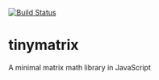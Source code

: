 [![Build Status](https://travis-ci.com/tireymorris/tinymatrix.svg?branch=master)](https://travis-ci.com/tireymorris/tinymatrix)

# tinymatrix
A minimal matrix math library in JavaScript
